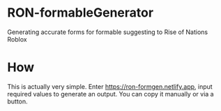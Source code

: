 # RON-formableGenerator
Generating accurate forms for formable suggesting to Rise of Nations Roblox

# How
This is actually very simple. Enter https://ron-formgen.netlify.app, input required values to generate an output. You can copy it manually or via a button.
